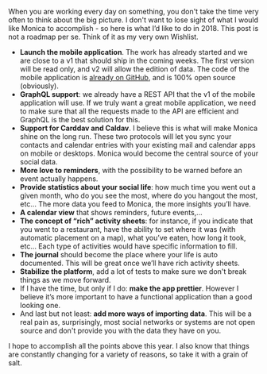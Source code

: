 When you are working every day on something, you don't take the time very often to think about the big picture. I don't want to lose sight of what I would like Monica to accomplish - so here is what I’d like to do in 2018. This post is not a roadmap per se. Think of it as my very own Wishlist.

* **Launch the mobile application**. The work has already started and we are close to a v1 that should ship in the coming weeks. The first version will be read only, and v2 will allow the edition of data. The code of the mobile application is [already on GitHub](https://github.com/monicahq/chandler), and is 100% open source (obviously).
* **GraphQL support**: we already have a REST API that the v1 of the mobile application will use. If we truly want a great mobile application, we need to make sure that all the requests made to the API are efficient and GraphQL is the best solution for this.
* **Support for Carddav and Caldav**. I believe this is what will make Monica shine on the long run. These two protocols will let you sync your contacts and calendar entries with your existing mail and calendar apps on mobile or desktops. Monica would become the central source of your social data.
* **More love to reminders**, with the possibility to be warned before an event actually happens.
* **Provide statistics about your social life**: how much time you went out a given month, who do you see the most, where do you hangout the most, etc… The more data you feed to Monica, the more insights you’ll have.
* **A calendar view** that shows reminders, future events,…
* **The concept of “rich” activity sheets**: for instance, if you indicate that you went to a restaurant, have the ability to set where it was (with automatic placement on a map), what you’ve eaten, how long it took, etc… Each type of activities would have specific information to fill.
* **The journal** should become the place where your life is auto documented. This will be great once we’ll have rich activity sheets.
* **Stabilize the platform**, add a lot of tests to make sure we don't break things as we move forward.
* If I have the time, but only if I do: **make the app prettier**. However I believe it’s more important to have a functional application than a good looking one.
* And last but not least: **add more ways of importing data**. This will be a real pain as, surprisingly, most social networks or systems are not open source and don't provide you with the data they have on you.

I hope to accomplish all the points above this year. I also know that things are constantly changing for a variety of reasons, so take it with a grain of salt.
